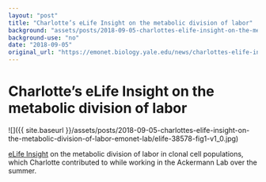 ```yaml
---
layout: "post"
title: "Charlotte’s eLife Insight on the metabolic division of labor"
background: "assets/posts/2018-09-05-charlottes-elife-insight-on-the-metabolic-division-of-labor-emonet-lab/elife-38578-fig1-v1_0.jpg"
background-use: "no"
date: "2018-09-05"
original_url: "https://emonet.biology.yale.edu/news/charlottes-elife-insight-metabolic-division-labor"
---
```

# Charlotte’s eLife Insight on the metabolic division of labor

![]({{ site.baseurl }}/assets/posts/2018-09-05-charlottes-elife-insight-on-the-metabolic-division-of-labor-emonet-lab/elife-38578-fig1-v1_0.jpg)

[eLife Insight](https://elifesciences.org/articles/38578) on the metabolic division of labor in clonal cell populations, which Charlotte contributed to while working in the Ackermann Lab over the summer.